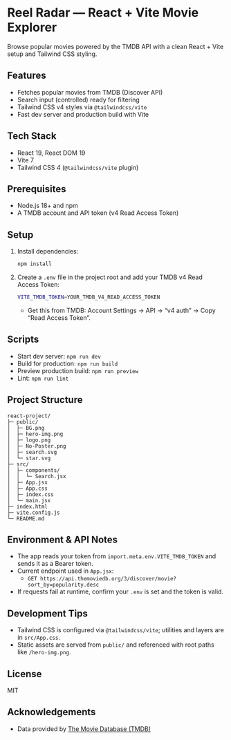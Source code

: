 # Reel Radar — React + Vite Movie Explorer

Browse popular movies powered by the TMDB API with a clean React + Vite setup and Tailwind CSS styling.

## Features

- Fetches popular movies from TMDB (Discover API)
- Search input (controlled) ready for filtering
- Tailwind CSS v4 styles via `@tailwindcss/vite`
- Fast dev server and production build with Vite

## Tech Stack

- React 19, React DOM 19
- Vite 7
- Tailwind CSS 4 (`@tailwindcss/vite` plugin)

## Prerequisites

- Node.js 18+ and npm
- A TMDB account and API token (v4 Read Access Token)

## Setup

1. Install dependencies:
   ```bash
   npm install
   ```
2. Create a `.env` file in the project root and add your TMDB v4 Read Access Token:
   ```bash
   VITE_TMDB_TOKEN=YOUR_TMDB_V4_READ_ACCESS_TOKEN
   ```
   - Get this from TMDB: Account Settings → API → “v4 auth” → Copy “Read Access Token”.

## Scripts

- Start dev server: `npm run dev`
- Build for production: `npm run build`
- Preview production build: `npm run preview`
- Lint: `npm run lint`

## Project Structure

```
react-project/
├─ public/
│  ├─ BG.png
│  ├─ hero-img.png
│  ├─ logo.png
│  ├─ No-Poster.png
│  ├─ search.svg
│  └─ star.svg
├─ src/
│  ├─ components/
│  │  └─ Search.jsx
│  ├─ App.jsx
│  ├─ App.css
│  ├─ index.css
│  └─ main.jsx
├─ index.html
├─ vite.config.js
└─ README.md
```

## Environment & API Notes

- The app reads your token from `import.meta.env.VITE_TMDB_TOKEN` and sends it as a Bearer token.
- Current endpoint used in `App.jsx`:
  - `GET https://api.themoviedb.org/3/discover/movie?sort_by=popularity.desc`
- If requests fail at runtime, confirm your `.env` is set and the token is valid.

## Development Tips

- Tailwind CSS is configured via `@tailwindcss/vite`; utilities and layers are in `src/App.css`.
- Static assets are served from `public/` and referenced with root paths like `/hero-img.png`.

## License

MIT

## Acknowledgements

- Data provided by [The Movie Database (TMDB)](https://www.themoviedb.org/)
